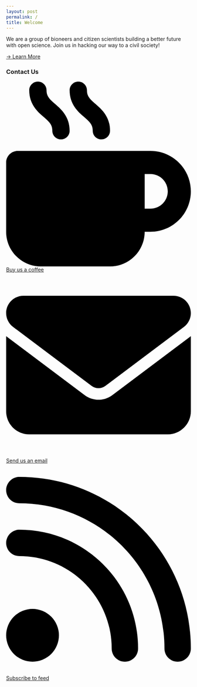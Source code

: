 ```yaml
---
layout: post
permalink: /
title: Welcome
---
```

We are a group of bioneers and citizen scientists building a better future with open science. Join us in hacking our way to a civil society!

<nav><a href="{{ site.baseurl }}/about">→ Learn More</a></nav>

### Contact Us

<nav>
<svg class="icon" viewBox="0 0 512 512"><path d="M88 0C74.7 0 64 10.7 64 24c0 38.9 23.4 59.4 39.1 73.1l1.1 1C120.5 112.3 128 119.9 128 136c0 13.3 10.7 24 24 24s24-10.7 24-24c0-38.9-23.4-59.4-39.1-73.1l-1.1-1C119.5 47.7 112 40.1 112 24c0-13.3-10.7-24-24-24zM32 192c-17.7 0-32 14.3-32 32V416c0 53 43 96 96 96H288c53 0 96-43 96-96h16c61.9 0 112-50.1 112-112s-50.1-112-112-112H352 32zm352 64h16c26.5 0 48 21.5 48 48s-21.5 48-48 48H384V256zM224 24c0-13.3-10.7-24-24-24s-24 10.7-24 24c0 38.9 23.4 59.4 39.1 73.1l1.1 1C232.5 112.3 240 119.9 240 136c0 13.3 10.7 24 24 24s24-10.7 24-24c0-38.9-23.4-59.4-39.1-73.1l-1.1-1C231.5 47.7 224 40.1 224 24z"/></svg>
<a href="https://ko-fi.com/bioshack" target="_blank">Buy us a coffee</a>
</nav>
<nav>
<svg class="icon" viewBox="0 0 512 512"><path d="M48 64C21.5 64 0 85.5 0 112c0 15.1 7.1 29.3 19.2 38.4L236.8 313.6c11.4 8.5 27 8.5 38.4 0L492.8 150.4c12.1-9.1 19.2-23.3 19.2-38.4c0-26.5-21.5-48-48-48H48zM0 176V384c0 35.3 28.7 64 64 64H448c35.3 0 64-28.7 64-64V176L294.4 339.2c-22.8 17.1-54 17.1-76.8 0L0 176z"/></svg>
<a href="mailto:bio@d8a.org" target="_blank">Send us an email</a>
</nav>
<nav>
<svg class="icon" viewBox="0 0 448 512"><path d="M0 64C0 46.3 14.3 32 32 32c229.8 0 416 186.2 416 416c0 17.7-14.3 32-32 32s-32-14.3-32-32C384 253.6 226.4 96 32 96C14.3 96 0 81.7 0 64zM0 416a64 64 0 1 1 128 0A64 64 0 1 1 0 416zM32 160c159.1 0 288 128.9 288 288c0 17.7-14.3 32-32 32s-32-14.3-32-32c0-123.7-100.3-224-224-224c-17.7 0-32-14.3-32-32s14.3-32 32-32z"/></svg>
<a href="{{ site.baseurl }}/feed" target="_blank">Subscribe to feed</a>
</nav>